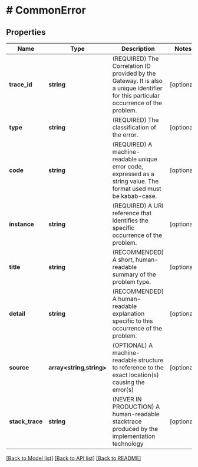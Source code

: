 # # CommonError

## Properties

Name | Type | Description | Notes
------------ | ------------- | ------------- | -------------
**trace_id** | **string** | (REQUIRED) The Correlation ID provided by the Gateway. It is also a unique identifier for this particular occurrence of the problem. | [optional]
**type** | **string** | (REQUIRED) The classification of the error. | [optional]
**code** | **string** | (REQUIRED) A machine-readable unique error code, expressed as a string value. The format used must be kabab-case. | [optional]
**instance** | **string** | (REQUIRED) A URI reference that identifies the specific occurrence of the problem. | [optional]
**title** | **string** | (RECOMMENDED) A short, human-readable summary of the problem type. | [optional]
**detail** | **string** | (RECOMMENDED) A human-readable explanation specific to this occurrence of the problem. | [optional]
**source** | **array<string,string>** | (OPTIONAL) A machine-readable structure to reference to the exact location(s) causing the error(s) | [optional]
**stack_trace** | **string** | (NEVER IN PRODUCTION) A human-readable stacktrace produced by the implementation technology | [optional]

[[Back to Model list]](../../README.md#models) [[Back to API list]](../../README.md#endpoints) [[Back to README]](../../README.md)
